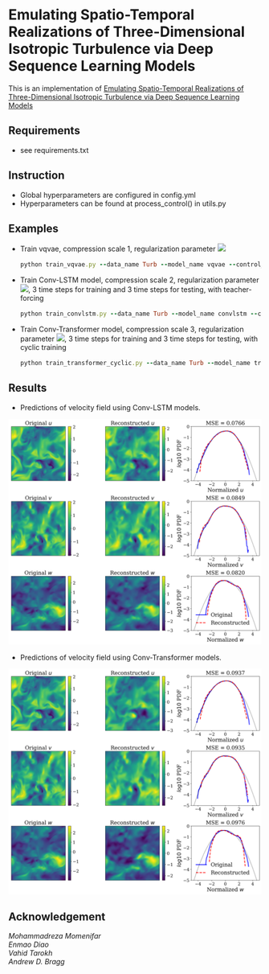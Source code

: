 # Emulating Spatio-Temporal Realizations of Three-Dimensional Isotropic Turbulence via Deep Sequence Learning Models
This is an implementation of [Emulating Spatio-Temporal Realizations of Three-Dimensional Isotropic Turbulence via Deep Sequence Learning Models](https://arxiv.org/abs/2112.03469)

## Requirements
 - see requirements.txt

## Instruction
 - Global hyperparameters are configured in config.yml
 - Hyperparameters can be found at process_control() in utils.py 

## Examples
 - Train vqvae, compression scale 1, regularization parameter <img src="https://render.githubusercontent.com/render/math?math=\alpha=0.1,\gamma=0">
    ```ruby
    python train_vqvae.py --data_name Turb --model_name vqvae --control_name 1_chs-1_exact-physcis_0.1_0
    ```
 - Train Conv-LSTM model, compression scale 2, regularization parameter <img src="https://render.githubusercontent.com/render/math?math=\alpha=0.1,\gamma=0.001">, 3 time steps for training and 3 time steps for testing, with teacher-forcing
    ```ruby
    python train_convlstm.py --data_name Turb --model_name convlstm --control_name 2_chs-1_exact-physcis_0.1_0.001_3-3_0
    ```
 - Train Conv-Transformer model, compression scale 3, regularization parameter <img src="https://render.githubusercontent.com/render/math?math=\alpha=0.1,\gamma=0.001">, 3 time steps for training and 3 time steps for testing, with cyclic training
    ```ruby
    python train_transformer_cyclic.py --data_name Turb --model_name transformer --control_name 3_chs-1_exact-physcis_0.1_0.001_3-3_0_1
    ```
## Results
- Predictions of velocity field using Conv-LSTM models.

![Conv-LSTM](/asset/Conv-LSTM.png)

- Predictions of velocity field using Conv-Transformer models.

![Conv-Transformer](/asset/Conv-Transformer.png)

## Acknowledgement
*Mohammadreza Momenifar  
Enmao Diao  
Vahid Tarokh  
Andrew D. Bragg*
